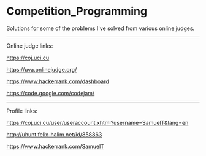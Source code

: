 # Competition_Programming
Solutions for some of the problems I've solved from various online judges.

--------------------------------------------------------------------------

Online judge links:

https://coj.uci.cu

https://uva.onlinejudge.org/

https://www.hackerrank.com/dashboard

https://code.google.com/codejam/

--------------------------------------------------------------------------

Profile links:

https://coj.uci.cu/user/useraccount.xhtml?username=SamuelT&lang=en

http://uhunt.felix-halim.net/id/858863

https://www.hackerrank.com/SamuelT
